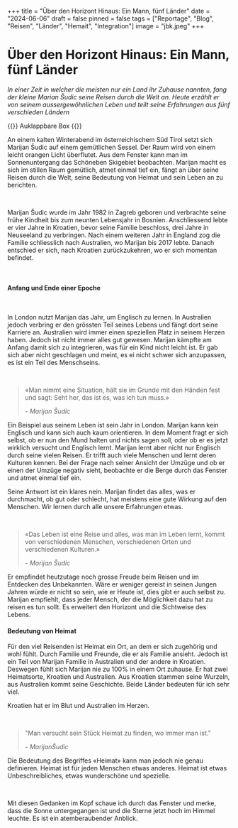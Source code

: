 +++
title = "Über den Horizont Hinaus: Ein Mann, fünf Länder"
date = "2024-06-06"
draft = false
pinned = false
tags = ["Reportage", "Blog", "Reisen", "Länder", "Hemait", "Integration"]
image = "jbk.jpeg"
+++
# **Über den Horizont Hinaus: Ein Mann, fünf Länder**

*In einer Zeit in welcher die meisten nur ein Land ihr Zuhause nannten, fang der kleine Marian Šudic seine Reisen durch die Welt an. Heute erzählt er von seinem aussergewöhnlichen Leben und teilt seine Erfahrungen aus fünf verschieden Ländern*

{{<box title="Ausklappbare Box">}}
Auklappbare Box
{{</box>}}



An einem kalten Winterabend im österreichischem Süd Tirol setzt sich Marijan Šudic auf einem gemütlichen Sessel. Der Raum wird von einem leicht orangen Licht überflutet. Aus dem Fenster kann man im Sonnenuntergang das Schöneben Skigebiet beobachten. Marijan macht es sich im stillen Raum gemütlich, atmet einmal tief ein, fängt an über seine Reisen durch die Welt, seine Bedeutung von Heimat und sein Leben an zu berichten. 

 

Marijan Šudic wurde im Jahr 1982 in Zagreb geboren und verbrachte seine frühe Kindheit bis zum neunten Lebensjahr in Bosnien. Anschliessend lebte er vier Jahre in Kroatien, bevor seine Familie beschloss, drei Jahre in Neuseeland zu verbringen. Nach einem weiteren Jahr in England zog die Familie schliesslich nach Australien, wo Marijan bis 2017 lebte. Danach entschied er sich, nach Kroatien zurückzukehren, wo er sich momentan befindet. 

 

#### **Anfang und Ende einer Epoche** 

 

In London nutzt Marijan das Jahr, um Englisch zu lernen. In Australien jedoch verbring er den grössten Teil seines Lebens und fängt dort seine Karriere an. Australien wird immer einen speziellen Platz in seinem Herzen haben. Jedoch ist nicht immer alles gut gewesen. Marijan kämpfte am Anfang damit sich zu integrieren, was für ein Kind nicht leicht ist. Er gab sich aber nicht geschlagen und meint, es ei nicht schwer sich anzupassen, es ist ein Teil des Menschseins. 

 

> «Man nimmt eine Situation, hält sie im Grunde mit den Händen fest und sagt: Seht her, das ist es, was ich tun muss.»
>
>    *\- Marijan Šudic* 

Ein Beispiel aus seinem Leben ist sein Jahr in London. Marijan kann kein Englisch und kann sich auch kaum orientieren. In dem Moment fragt er sich selbst, ob er nun den Mund halten und nichts sagen soll, oder ob er es jetzt wirklich versucht und Englisch lernt. Marijan lernt aber nicht nur Englisch durch seine vielen Reisen. Er trifft auch viele Menschen und lernt deren Kulturen kennen. Bei der Frage nach seiner Ansicht der Umzüge und ob er einen der Umzüge negativ sieht, beobachte er die Berge durch das Fenster und atmet einmal tief ein.

Seine Antwort ist ein klares nein. Marijan findet das alles, was er durchmacht, ob gut oder schlecht, hat meistens eine gute Wirkung auf den Menschen. Wir lernen durch alle unsere Erfahrungen etwas.

 

> «Das Leben ist eine Reise und alles, was man im Leben lernt, kommt von verschiedenen Menschen, verschiedenen Orten und verschiedenen Kulturen.»
>
>    *\- Marijan Šudic*





Er empfindet heutzutage noch grosse Freude beim Reisen und im Entdecken des Unbekannten. Wäre er weniger gereist in seinen Jungen Jahren würde er nicht so sein, wie er Heute ist, dies gibt er auch selbst zu. Marijan empfiehlt, dass jeder Mensch, der die Möglichkeit dazu hat zu reisen es tun sollt. Es erweitert den Horizont und die Sichtweise des Lebens. 



#### **Bedeutung von Heimat** 



Für den viel Reisenden ist Heimat ein Ort, an dem er sich zugehörig und wohl fühlt. Durch Familie und Freunde, die er als Familie ansieht. Jedoch ist ein Teil von Marijan Familie in Australien und der andere in Kroatien. Deswegen fühlt sich Marijan nie zu 100% in einem Ort zuhause. Er hat zwei Heimatsorte, Kroatien und Australien. Aus Kroatien stammen seine Wurzeln, aus Australien kommt seine Geschichte. Beide Länder bedeuten für ich sehr viel. 

Kroatien hat er im Blut und Australien im Herzen. 

 

> "Man versucht sein Stück Heimat zu finden, wo immer man ist."  
>
>    *\- MarijanŠudic*



Die Bedeutung des Begriffes «Heimat» kann man jedoch nie genau definieren. Heimat ist für jeden Menschen etwas anderes. Heimat ist etwas Unbeschreibliches, etwas wunderschöne und spezielle. 

 

Mit diesen Gedanken im Kopf schaue ich durch das Fenster und merke, dass die Sonne untergegangen ist und die Sterne jetzt hoch im Himmel leuchte. Es ist ein atemberaubender Anblick.
